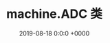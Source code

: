 ---
layout: post
title:  "machine.ADC 类"
date:   2019-08-18 0:0:0 +0000
image: /assets/images/twoscreen.jpg
category: machine
---